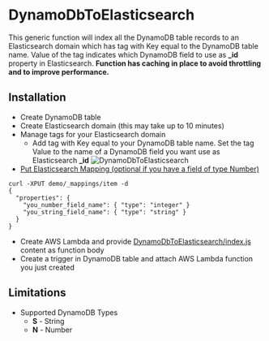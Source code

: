 # DynamoDbToElasticsearch
This generic function will index all the DynamoDB table records to an Elasticsearch domain which has tag with Key equal to the DynamoDB table name. Value of the tag indicates which DynamoDB field to use as **_id** property in Elasticsearch.
**Function has caching in place to avoid throttling and to improve performance.**

## Installation

* Create DynamoDB table
* Create Elasticsearch domain (this may take up to 10 minutes)
* Manage tags for your Elasticsearch domain
  * Add tag with Key equal to your DynamoDB table name. Set the tag Value to the name of a DynamoDB field you want use as Elasticsearch **_id**
    ![DynamoDbToElasticsearch](https://velaskec.com/assets/images/DynamoDbToElasticsearch.png)
* [Put Elasticsearch Mapping (optional if you have a field of type Number)](https://www.elastic.co/guide/en/elasticsearch/reference/current/indices-put-mapping.html)
```
curl -XPUT demo/_mappings/item -d 
{
  "properties": {
    "you_number_field_name": { "type": "integer" }
    "you_string_field_name": { "type": "string" }
  }
}
```
* Create AWS Lambda and provide [DynamoDbToElasticsearch/index.js](index.js) content as function body
* Create a trigger in DynamoDB table and attach AWS Lambda function you just created

## Limitations

* Supported DynamoDB Types
  * **S** - String
  * **N** - Number

